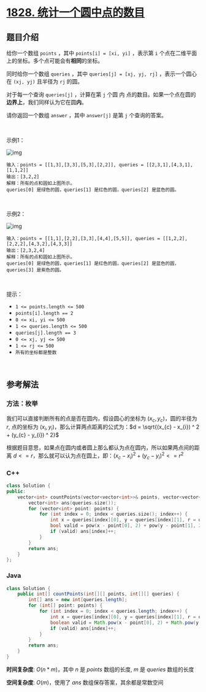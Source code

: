 # [1828. 统计一个圆中点的数目](https://leetcode.cn/problems/queries-on-number-of-points-inside-a-circle/)

## 题目介绍

给你一个数组 `points` ，其中 `points[i] = [xi, yi]` ，表示第 `i` 个点在二维平面上的坐标。多个点可能会有**相同**的坐标。

同时给你一个数组 `queries` ，其中 `queries[j] = [xj, yj, rj]` ，表示一个圆心在 `(xj, yj)` 且半径为 `rj` 的圆。

对于每一个查询 `queries[j]` ，计算在第 `j` 个圆 内 点的数目。如果一个点在圆的**边界上**，我们同样认为它在圆**内**。

请你返回一个数组 `answer` ，其中 `answer[j]` 是第 `j` 个查询的答案。

<br>

示例1：

![img](https://assets.leetcode.com/uploads/2021/03/25/chrome_2021-03-25_22-34-16.png)

```
输入：points = [[1,3],[3,3],[5,3],[2,2]], queries = [[2,3,1],[4,3,1],[1,1,2]]
输出：[3,2,2]
解释：所有的点和圆如上图所示。
queries[0] 是绿色的圆，queries[1] 是红色的圆，queries[2] 是蓝色的圆。
```

<br>

示例2：

![img](https://assets.leetcode.com/uploads/2021/03/25/chrome_2021-03-25_22-42-07.png)

```
输入：points = [[1,1],[2,2],[3,3],[4,4],[5,5]], queries = [[1,2,2],[2,2,2],[4,3,2],[4,3,3]]
输出：[2,3,2,4]
解释：所有的点和圆如上图所示。
queries[0] 是绿色的圆，queries[1] 是红色的圆，queries[2] 是蓝色的圆，queries[3] 是紫色的圆。
```

<br>

提示：

-   `1 <= points.length <= 500`
-   `points[i].length == 2`
-   `0 <= xi, yi <= 500`
-   `1 <= queries.length <= 500`
-   `queries[j].length == 3`
-   `0 <= xj, yj <= 500`
-   `1 <= rj <= 500`
-   `所有的坐标都是整数`

<br>

## 参考解法

### 方法：枚举
我们可以直接判断所有的点是否在圆内，假设圆心的坐标为 $(x_{c}, y_{c})$，圆的半径为 $r$, 点的坐标为 $(x_{i}, y_{i})$，那么计算两点距离的公式为：$d = \sqrt{(x_{c} - x_{i}) ^ 2 + (y_{c} - y_{i}) ^ 2}$

根据题目意思，如果点在圆内或者圆上那么都认为点在圆内，所以如果两点间的距离 $d <= r$，那么就可以认为点在圆上，即：$(x_{c} - x_{i}) ^ 2 + (y_{c} - y_{i}) ^ 2 <= r ^ 2$

### **C++**
```C++
class Solution {
public:
    vector<int> countPoints(vector<vector<int>>& points, vector<vector<int>>& queries) {
        vector<int> ans(queries.size());
        for (vector<int> point: points) {
            for (int index = 0; index < queries.size(); index++) {
                int x = queries[index][0], y = queries[index][1], r = queries[index][2];
                bool valid = pow(x - point[0], 2) + pow(y - point[1], 2) <= r * r;
                if (valid) ans[index]++;
            }
        }
        return ans;
    }
};
```
### **Java**

```Java
class Solution {
    public int[] countPoints(int[][] points, int[][] queries) {
        int[] ans = new int[queries.length];
        for (int[] point: points) {
            for (int index = 0; index < queries.length; index++) {
                int x = queries[index][0], y = queries[index][1], r = queries[index][2];
                boolean valid = Math.pow(x - point[0], 2) + Math.pow(y - point[1], 2) <= r * r;
                if (valid) ans[index]++;
            }
        }
        return ans;
    }
}
```

**时间复杂度**:  $O(n * m)$，其中 $n$ 是 $points$ 数组的长度,  $m$ 是 $queries$ 数组的长度

**空间复杂度**:  $O(m)$，使用了 $ans$ 数组保存答案，其余都是常数空间